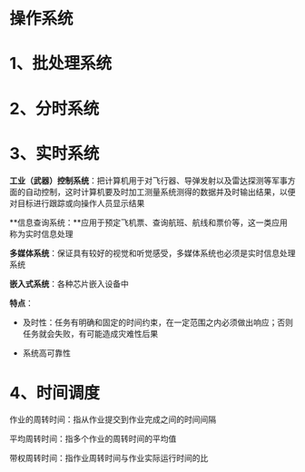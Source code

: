 # 操作系统

# 1、批处理系统

# 2、分时系统

# 3、实时系统

**工业（武器）控制系统**：把计算机用于对飞行器、导弹发射以及雷达探测等军事方面的自动控制，这时计算机要及时加工测量系统测得的数据并及时输出结果，以便对目标进行跟踪或向操作人员显示结果

**信息查询系统：**应用于预定飞机票、查询航班、航线和票价等，这一类应用称为实时信息处理

**多媒体系统**：保证具有较好的视觉和听觉感受，多媒体系统也必须是实时信息处理系统

**嵌入式系统**：各种芯片嵌入设备中

**特点**：

- 及时性：任务有明确和固定的时间约束，在一定范围之内必须做出响应；否则任务就会失败，有可能造成灾难性后果

- 系统高可靠性

# 4、时间调度

作业的周转时间：指从作业提交到作业完成之间的时间间隔

平均周转时间：指多个作业的周转时间的平均值

带权周转时间：指作业周转时间与作业实际运行时间的比


